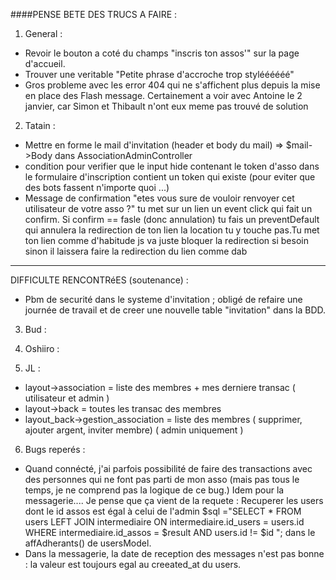 ####PENSE BETE DES TRUCS A FAIRE :

1. General :
* Revoir le bouton a coté du champs "inscris ton assos'" sur la page d'accueil.
* Trouver une veritable "Petite phrase d'accroche trop styléééééé"
* Gros probleme avec les error 404 qui ne s'affichent plus depuis la mise en place des Flash
  message. Certainement a voir avec Antoine le 2 janvier, car Simon et Thibault n'ont eux meme
  pas trouvé de solution

2. Tatain :
* Mettre en forme le mail d'invitation (header et body du mail)
 => $mail->Body dans AssociationAdminController
* condition pour verifier que le input hide contenant le token d'asso dans le formulaire
  d'inscription contient un token qui existe (pour eviter que des bots fassent
  n'importe quoi ...)
* Message de confirmation "etes vous sure de vouloir renvoyer cet utilisateur de votre asso ?"
      tu met sur un lien un event click qui fait un confirm. Si confirm == fasle (donc annulation) tu fais un preventDefault qui annulera la redirection de ton lien
      la location tu y touche pas.Tu met ton lien comme d'habitude
      js va juste bloquer la redirection si besoin sinon il laissera faire la redirection du lien comme dab
________
DIFFICULTE RENCONTRéES (soutenance) :
* Pbm de securité dans le systeme d'invitation ; obligé de refaire une journée de travail et de creer
une nouvelle table "invitation" dans la BDD.

3. Bud :

4. Oshiiro :

5. JL :
* layout->association = liste des membres + mes derniere transac ( utilisateur et admin )
* layout->back = toutes les transac des membres
* layout_back->gestion_association = liste des membres ( supprimer, ajouter argent, inviter membre) ( admin uniquement )

6. Bugs reperés :
* Quand connécté, j'ai parfois possibilité de faire des transactions avec
  des personnes qui ne font pas parti de mon asso (mais pas tous le temps, je ne comprend pas la
  logique de ce bug.)
  Idem pour la messagerie....
  Je pense que ça vient de la requete :
  Recuperer les users dont le id assos est égal à celui de l'admin
      $sql ="SELECT * FROM users
      LEFT JOIN intermediaire ON intermediaire.id_users = users.id
      WHERE intermediaire.id_assos = $result
      AND users.id != $id
      ";
      dans le affAdherants() de usersModel.
* Dans la messagerie, la date de reception des messages n'est pas bonne : la valeur est toujours
  egal au creeated_at du users.
